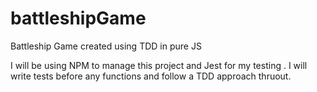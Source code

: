 # battleshipGame
Battleship Game created using TDD in pure JS

I will be using NPM to manage this project and Jest for my testing .  I will write tests before any functions and follow a TDD approach thruout. 